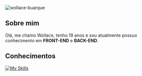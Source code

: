 <p>
  <!--<img src="https://github-readme-stats.vercel.app/api?username=wollace-buarque&show_icons=true&locale=pt-BR" alt="wollace-buarque" />  -->
  <img src="https://github-readme-stats.vercel.app/api/top-langs?username=wollace-buarque&show_icons=true&locale=pt-BR&layout=compact&theme=github_dark" alt="wollace-buarque" />
</p>

## Sobre mim

Olá, me chamo Wollace, tenho 19 anos e sou atualmente possuo conhecimento em <strong>FRONT-END</strong> e <strong>BACK-END</strong>.

## Conhecimentos
[![My Skills](https://skillicons.dev/icons?i=html,css,js,ts,java,docker,mysql,sqlite,postgres,next,react,nodejs,prisma,git,tailwind)](https://skillicons.dev)
